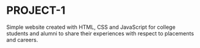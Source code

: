 # PROJECT-1
Simple website created with HTML, CSS and JavaScript for college students and alumni to share their experiences with respect to placements and careers.
